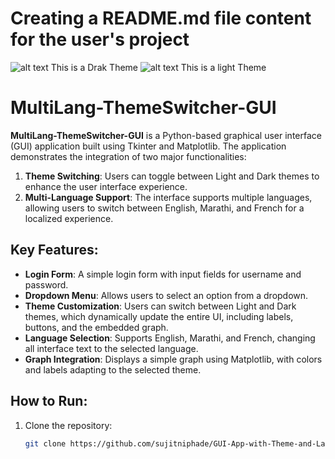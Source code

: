 # Creating a README.md file content for the user's project
![alt text](image.png)
This is a Drak Theme
![alt text](image-1.png)
This is a light Theme
# MultiLang-ThemeSwitcher-GUI

**MultiLang-ThemeSwitcher-GUI** is a Python-based graphical user interface (GUI) application built using Tkinter and Matplotlib. The application demonstrates the integration of two major functionalities:
1. **Theme Switching**: Users can toggle between Light and Dark themes to enhance the user interface experience.
2. **Multi-Language Support**: The interface supports multiple languages, allowing users to switch between English, Marathi, and French for a localized experience.

## Key Features:
- **Login Form**: A simple login form with input fields for username and password.
- **Dropdown Menu**: Allows users to select an option from a dropdown.
- **Theme Customization**: Users can switch between Light and Dark themes, which dynamically update the entire UI, including labels, buttons, and the embedded graph.
- **Language Selection**: Supports English, Marathi, and French, changing all interface text to the selected language.
- **Graph Integration**: Displays a simple graph using Matplotlib, with colors and labels adapting to the selected theme.

## How to Run:
1. Clone the repository:
   ```bash
   git clone https://github.com/sujitniphade/GUI-App-with-Theme-and-Language-Support.git
   ```

